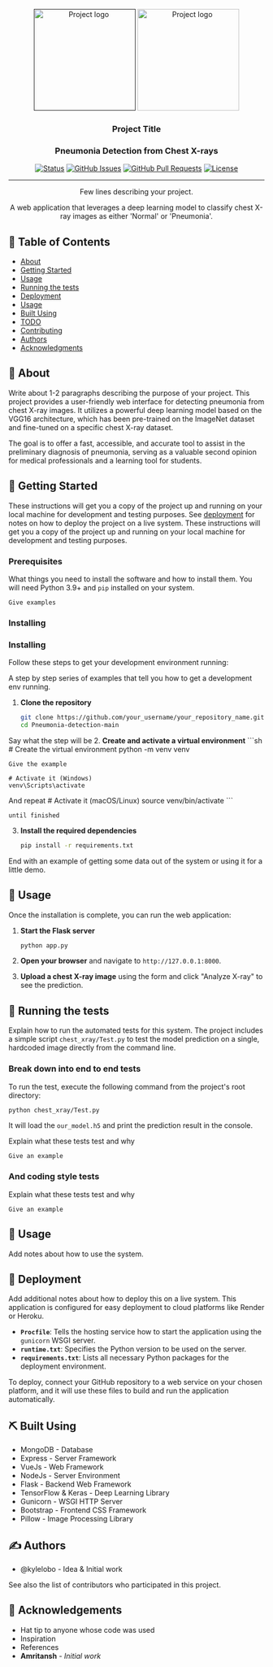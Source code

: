 <p align="center">
  <a href="" rel="noopener">
 <img width=200px height=200px src="https://i.imgur.com/6wj0hh6.jpg" alt="Project logo"></a>
 <img width=200px height=200px src="https://i.imgur.com/6wj0hh6.jpg" alt="Project logo">
  </a>
</p>

<h3 align="center">Project Title</h3>
<h3 align="center">Pneumonia Detection from Chest X-rays</h3>

<div align="center">

[![Status](https://img.shields.io/badge/status-active-success.svg)]()
[![GitHub Issues](https://img.shields.io/github/issues/kylelobo/The-Documentation-Compendium.svg)](https://github.com/kylelobo/The-Documentation-Compendium/issues)
[![GitHub Pull Requests](https://img.shields.io/github/issues-pr/kylelobo/The-Documentation-Compendium.svg)](https://github.com/kylelobo/The-Documentation-Compendium/pulls)
[![License](https://img.shields.io/badge/license-MIT-blue.svg)](/LICENSE)

</div>

---

<p align="center"> Few lines describing your project.
    <br> 
<p align="center"> A web application that leverages a deep learning model to classify chest X-ray images as either 'Normal' or 'Pneumonia'.
    <br>
</p>

## 📝 Table of Contents

- [About](#about)
- [Getting Started](#getting_started)
- [Usage](#usage)
- [Running the tests](#tests)
- [Deployment](#deployment)
- [Usage](#usage)
- [Built Using](#built_using)
- [TODO](../TODO.md)
- [Contributing](../CONTRIBUTING.md)
- [Authors](#authors)
- [Acknowledgments](#acknowledgement)

## 🧐 About <a name = "about"></a>

Write about 1-2 paragraphs describing the purpose of your project.
This project provides a user-friendly web interface for detecting pneumonia from chest X-ray images. It utilizes a powerful deep learning model based on the VGG16 architecture, which has been pre-trained on the ImageNet dataset and fine-tuned on a specific chest X-ray dataset.

The goal is to offer a fast, accessible, and accurate tool to assist in the preliminary diagnosis of pneumonia, serving as a valuable second opinion for medical professionals and a learning tool for students.

## 🏁 Getting Started <a name = "getting_started"></a>

These instructions will get you a copy of the project up and running on your local machine for development and testing purposes. See [deployment](#deployment) for notes on how to deploy the project on a live system.
These instructions will get you a copy of the project up and running on your local machine for development and testing purposes.

### Prerequisites

What things you need to install the software and how to install them.
You will need Python 3.9+ and `pip` installed on your system.

```
Give examples
```
### Installing

### Installing
Follow these steps to get your development environment running:

A step by step series of examples that tell you how to get a development env running.
1.  **Clone the repository**
    ```sh
    git clone https://github.com/your_username/your_repository_name.git
    cd Pneumonia-detection-main
    ```

Say what the step will be
2.  **Create and activate a virtual environment**
    ```sh
    # Create the virtual environment
    python -m venv venv

```
Give the example
```
    # Activate it (Windows)
    venv\Scripts\activate

And repeat
    # Activate it (macOS/Linux)
    source venv/bin/activate
    ```

```
until finished
```
3.  **Install the required dependencies**
    ```sh
    pip install -r requirements.txt
    ```

End with an example of getting some data out of the system or using it for a little demo.
## 🎈 Usage <a name="usage"></a>

Once the installation is complete, you can run the web application:

1.  **Start the Flask server**
    ```sh
    python app.py
    ```

2.  **Open your browser** and navigate to `http://127.0.0.1:8000`.

3.  **Upload a chest X-ray image** using the form and click "Analyze X-ray" to see the prediction.

## 🔧 Running the tests <a name = "tests"></a>

Explain how to run the automated tests for this system.
The project includes a simple script `chest_xray/Test.py` to test the model prediction on a single, hardcoded image directly from the command line.

### Break down into end to end tests
To run the test, execute the following command from the project's root directory:
```sh
python chest_xray/Test.py
```
It will load the `our_model.h5` and print the prediction result in the console.

Explain what these tests test and why

```
Give an example
```

### And coding style tests

Explain what these tests test and why

```
Give an example
```

## 🎈 Usage <a name="usage"></a>

Add notes about how to use the system.

## 🚀 Deployment <a name = "deployment"></a>

Add additional notes about how to deploy this on a live system.
This application is configured for easy deployment to cloud platforms like Render or Heroku.

-   **`Procfile`**: Tells the hosting service how to start the application using the `gunicorn` WSGI server.
-   **`runtime.txt`**: Specifies the Python version to be used on the server.
-   **`requirements.txt`**: Lists all necessary Python packages for the deployment environment.

To deploy, connect your GitHub repository to a web service on your chosen platform, and it will use these files to build and run the application automatically.

## ⛏️ Built Using <a name = "built_using"></a>

- MongoDB - Database
- Express - Server Framework
- VueJs - Web Framework
- NodeJs - Server Environment
- Flask - Backend Web Framework
- TensorFlow & Keras - Deep Learning Library
- Gunicorn - WSGI HTTP Server
- Bootstrap - Frontend CSS Framework
- Pillow - Image Processing Library

## ✍️ Authors <a name = "authors"></a>

- @kylelobo - Idea & Initial work

See also the list of contributors who participated in this project.

## 🎉 Acknowledgements <a name = "acknowledgement"></a>

- Hat tip to anyone whose code was used
- Inspiration
- References
- **Amritansh** - *Initial work*